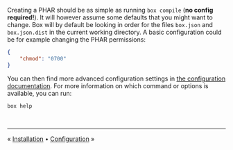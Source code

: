 Creating a PHAR should be as simple as running `box compile` (**no config required!**). It will however assume some
defaults that you might want to change. Box will by default be looking in order for the files `box.json` and
`box.json.dist` in the current working directory. A basic configuration could be for example changing the PHAR
permissions:

```json
{
    "chmod": "0700"
}
```

You can then find more advanced configuration settings in [the configuration documentation](configuration.md).
For more information on which command or options is available, you can run:

```shell
box help
```

<br />
<hr />

« [Installation](installation.md#installation) • [Configuration](configuration.md#configuration) »
